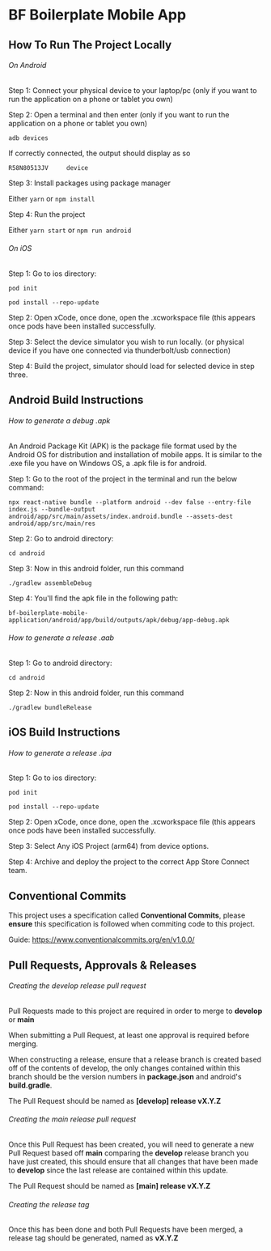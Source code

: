 ﻿# BF Boilerplate Mobile App
 
## How To Run The Project Locally

###### On Android

Step 1: Connect your physical device to your laptop/pc (only if you want to run the application on a phone or tablet you own)

Step 2: Open a terminal and then enter (only if you want to run the application on a phone or tablet you own)

```adb devices```

If correctly connected, the output should display as so

```R58N80513JV     device```

Step 3: Install packages using package manager

Either ```yarn``` or ```npm install```

Step 4: Run the project

Either ```yarn start``` or ```npm run android```

###### On iOS

Step 1: Go to ios directory:

```pod init```

```pod install --repo-update```

Step 2: Open xCode, once done, open the .xcworkspace file (this appears once pods have been installed successfully.

Step 3: Select the device simulator you wish to run locally. (or physical device if you have one connected via thunderbolt/usb connection)

Step 4: Build the project, simulator should load for selected device in step three.
 
## Android Build Instructions

###### How to generate a debug .apk

An Android Package Kit (APK) is the package file format used by the Android OS for distribution and installation of mobile apps. It is similar to the .exe file you have on Windows OS, a .apk file is for android.

Step 1: Go to the root of the project in the terminal and run the below command:

```npx react-native bundle --platform android --dev false --entry-file index.js --bundle-output android/app/src/main/assets/index.android.bundle --assets-dest android/app/src/main/res```

Step 2: Go to android directory:

```cd android```

Step 3: Now in this android folder, run this command

```./gradlew assembleDebug```

Step 4: You'll find the apk file in the following path:

```bf-boilerplate-mobile-application/android/app/build/outputs/apk/debug/app-debug.apk```

###### How to generate a release .aab

Step 1: Go to android directory:

```cd android```

Step 2: Now in this android folder, run this command

```./gradlew bundleRelease```

## iOS Build Instructions

###### How to generate a release .ipa

Step 1: Go to ios directory:

```pod init```

```pod install --repo-update```

Step 2: Open xCode, once done, open the .xcworkspace file (this appears once pods have been installed successfully.

Step 3: Select Any iOS Project (arm64) from device options.

Step 4: Archive and deploy the project to the correct App Store Connect team.

## Conventional Commits

This project uses a specification called **Conventional Commits**, please **ensure** this specification is followed when commiting code to this project.

Guide: https://www.conventionalcommits.org/en/v1.0.0/

## Pull Requests, Approvals & Releases

###### Creating the develop release pull request

Pull Requests made to this project are required in order to merge to **develop** or **main** 

When submitting a Pull Request, at least one approval is required before merging. 

When constructing a release, ensure that a release branch is created based off of the contents of develop, the only changes contained within this branch should be the version numbers in **package.json** and android's **build.gradle**. 

The Pull Request should be named as **[develop] release vX.Y.Z**

###### Creating the main release pull request

Once this Pull Request has been created, you will need to generate a new Pull Request based off **main** comparing the **develop** release branch you have just created, this should ensure that all changes that have been made to **develop** since the last release are contained within this update. 

The Pull Request should be named as **[main] release vX.Y.Z**

###### Creating the release tag

Once this has been done and both Pull Requests have been merged, a release tag should be generated, named as **vX.Y.Z**


